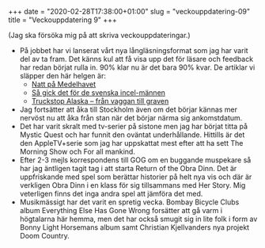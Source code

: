 +++
date = "2020-02-28T17:38:00+01:00"
slug = "veckouppdatering-09"
title = "Veckouppdatering 9"
+++

(Jag ska försöka mig på att skriva veckouppdateringar.)

- På jobbet har vi lanserat vårt nya långläsningsformat som jag har varit del av ta fram. Det känns kul att få visa upp det för läsare och feedback har redan börjat rulla in. 90% klar nu är det bara 90% kvar. De artiklar vi släpper den här helgen är:
	- [Natt på Medelhavet](https://feature.etc.se/utrikes/natt-paa-medelhavet)
	- [Så gick det för de svenska incel-männen](https://feature.etc.se/inrikes/incelmaennen)
	- [Truckstop Alaska – från vaggan till graven](https://feature.etc.se/kultur/truckstop-alaska)
- Jag fortsätter att åka till Stockholm även om det börjar kännas mer nervöst nu att åka från stan när det börjar närma sig ankomstdatum.
- Det har varit skralt med tv-serier på sistone men jag har börjat titta på Mystic Quest och har funnit den oväntat underhållande. Hittills är det den AppleTV+serie som jag har uppskattat mest efter att ha sett The Morning Show och For all mankind.
- Efter 2-3 mejls korrespondens till GOG om en buggande muspekare så har jag äntligen tagit tag i att starta Return of the Obra Dinn. Det är uppfriskande med spel som berättar historier på helt nya vis och där är verkligen Obra Dinn i en klass för sig tillsammans med Her Story. Mig veterligen finns det inga andra spel att jämföra det med.
- Musikmässigt har det varit en spretig vecka. Bombay Bicycle Clubs album Everything Else Has Gone Wrong forsätter att gå varm i högtalarna här hemma, men det har också smugit sig in lite folk i form av Bonny Light Horsemans album samt Christian Kjellvanders nya projekt Doom Country.

